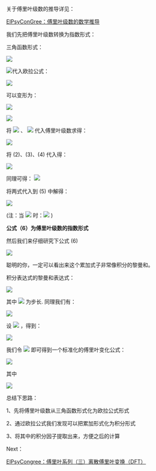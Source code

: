 关于傅里叶级数的推导详见：

[ElPsyConGree：傅里叶级数的数学推导](https://zhuanlan.zhihu.com/p/41455378)

我们先把傅里叶级数转换为指数形式：

三角函数形式：

![](https://www.zhihu.com/equation?tex=%5Cbegin%7Bequation%7D+%5Cbegin%7Bsplit%7D+f%28t%29+%26%3D%5Cfrac%7Ba_%7B0%7D%7D%7B2%7D%2B%5Csum_%7Bn%3D1%7D%5E%7B%5Cinfty%7D%7B%5Ba_%7Bn%7Dcos%28n%5Comega+t%29%2Bb_%7Bn%7Dsin%28n%5Comega+t%29%5D%7D+%5Cend%7Bsplit%7D+%5Cend%7Bequation%7D%5Ctag%7B1%7D)

![](https://www.zhihu.com/equation?tex=+%5Cbegin%7Balign%7D+%26a_%7B0%7D%3D%5Cfrac%7B2%7D%7BT%7D%5Cint_%7Bt_%7B0%7D%7D%5E%7Bt_%7B0%7D%2BT%7Df%28t%29dt+%5Ctag%7B2%7D+%5C%5C+%26a_%7Bn%7D%3D%5Cfrac%7B2%7D%7BT%7D%5Cint_%7Bt_%7B0%7D%7D%5E%7Bt_%7B0%7D%2BT%7Df%28t%29cos%28n%5Comega+t%29dt+%5Ctag%7B3%7D+%5C%5C+%26b_%7Bn%7D%3D%5Cfrac%7B2%7D%7BT%7D%5Cint_%7Bt_%7B0%7D%7D%5E%7Bt_%7B0%7D%2BT%7Df%28t%29sin%28n%5Comega+t%29dt+%5Ctag%7B4%7D%5C%5C+%5Cend%7Balign%7D)代入欧拉公式：

![](https://www.zhihu.com/equation?tex=e%5E%7Bi%5Ctheta%7D%3Dcos%28%5Ctheta%29%2Bisin%28%5Ctheta%29%5C%5C)

可以变形为：

![](https://www.zhihu.com/equation?tex=cos%28%5Ctheta%29%3D%5Cfrac%7Be%5E%7Bi%5Ctheta%7D%2Be%5E%7B-i%5Ctheta%7D%7D%7B2%7D%5C%5C)

![](https://www.zhihu.com/equation?tex=sin%28%5Ctheta%29%3D%5Cfrac%7Be%5E%7Bi%5Ctheta%7D-e%5E%7B-i%5Ctheta%7D%7D%7B2i%7D%3D-i%5Ccdot+%5Cfrac%7Be%5E%7Bi%5Ctheta%7D-e%5E%7B-i%5Ctheta%7D%7D%7B2%7D%5C%5C)

将 ![](https://www.zhihu.com/equation?tex=sin%28%5Ctheta%29) 、 ![](https://www.zhihu.com/equation?tex=cos%28%5Ctheta%29) 代入傅里叶级数求得：

![](https://www.zhihu.com/equation?tex=%5Cbegin%7Balign%7D+f%28t%29%26%3D%5Cfrac%7Ba_%7B0%7D%7D%7B2%7D%2B%5Csum_%7Bn%3D1%7D%5E%7B%5Cinfty%7D%7B%5Ba_%7Bn%7D%5Cfrac%7Be%5E%7Bin%5Comega+t%7D%2Be%5E%7B-in%5Comega+t%7D%7D%7B2%7D-ib_%7Bn%7D%5Cfrac%7Be%5E%7Bin%5Comega+t%7D-e%5E%7B-in%5Comega+t%7D%7D%7B2%7D%5D%7D+%5C%5C+%26%3D%5Cfrac%7Ba_%7B0%7D%7D%7B2%7D%2B%5Csum_%7Bn%3D1%7D%5E%7B%5Cinfty%7D%7B%5B%5Cfrac%7Ba_%7Bn%7D-ib_%7Bn%7D%7D%7B2%7De%5E%7Bin%5Comega+t%7D%2B%5Cfrac%7Ba_%7Bn%7D%2Bib_%7Bn%7D%7D%7B2%7De%5E%7B-in%5Comega+t%7D%5D%7D+%5Ctag%7B5%7D%5C%5C%5Cend%7Balign%7D%5C%5C)

将 (2)、(3)、(4) 代入得：

![](https://www.zhihu.com/equation?tex=%5Cbegin%7Balign%7D+%5Cfrac%7Ba_%7Bn%7D-ib_%7Bn%7D%7D%7B2%7D%26%3D%5Cfrac%7B1%7D%7BT%7D%5B%5Cint_%7Bt_%7B0%7D%7D%5E%7Bt_%7B0%7D%2BT%7Df%28t%29cos%28n%5Comega+t%29dt-i%5Cint_%7Bt_%7B0%7D%7D%5E%7Bt_%7B0%7D%2BT%7Df%28t%29sin%28n%5Comega+t%29dt%5D%5C%5C+%26%3D%5Cfrac%7B1%7D%7BT%7D%5Cint_%7Bt_%7B0%7D%7D%5E%7Bt_%7B0%7D%2BT%7Df%28t%29%5Bcos%28n%5Comega+t%29-isin%28n%5Comega+t%29%5Ddt%5C%5C+%26%3D%5Cfrac%7B1%7D%7BT%7D%5Cint_%7Bt_%7B0%7D%7D%5E%7Bt_%7B0%7D%2BT%7Df%28t%29%5B%5Cfrac%7Be%5E%7Bin%5Comega+t%7D%2Be%5E%7B-in%5Comega+t%7D%7D%7B2%7D-i%5Ccdot+%28-i%29%5Ccdot+%5Cfrac%7Be%5E%7Bin%5Comega+t%7D-e%5E%7B-in%5Comega+t%7D%7D%7B2%7D%5Ddt%5C%5C+%26%3D%5Cfrac%7B1%7D%7BT%7D%5Cint_%7Bt_%7B0%7D%7D%5E%7Bt_%7B0%7D%2BT%7Df%28t%29e%5E%7B-inwt%7Ddt%5C%5C+%5Cend%7Balign%7D+)

同理可得： ![](https://www.zhihu.com/equation?tex=%5Cfrac%7Ba_%7Bn%7D%2Bib_%7Bn%7D%7D%7B2%7D%3D%5Cfrac%7B1%7D%7BT%7D%5Cint_%7Bt_%7B0%7D%7D%5E%7Bt_%7B0%7D%2BT%7Df%28t%29e%5E%7Binwt%7Ddt)

将两式代入到 (5) 中解得：

![](https://www.zhihu.com/equation?tex=%5Cbegin%7Balign%7D+f%28t%29%26%3D%5Cfrac%7B1%7D%7BT%7D%5Cint_%7Bt_%7B0%7D%7D%5E%7Bt_%7B0%7D%2BT%7Df%28t%29dt%2B%5Cfrac%7B1%7D%7BT%7D%5Csum_%7Bn%3D1%7D%5E%7B%5Cinfty%7D%7B%5B%5Cint_%7Bt_%7B0%7D%7D%5E%7Bt_%7B0%7D%2BT%7Df%28t%29e%5E%7B-inwt%7Ddt%5Ccdot+e%5E%7Bin%5Comega+t%7D%2B%5Cint_%7Bt_%7B0%7D%7D%5E%7Bt_%7B0%7D%2BT%7Df%28t%29e%5E%7Binwt%7Ddt%5Ccdot+e%5E%7B-in%5Comega+t%7D%5D%7D%5C%5C+%26%3D%5Cfrac%7B1%7D%7BT%7D%5Cint_%7Bt_%7B0%7D%7D%5E%7Bt_%7B0%7D%2BT%7Df%28t%29dt%2B%5Cfrac%7B1%7D%7BT%7D%5Csum_%7Bn%3D1%7D%5E%7B%5Cinfty%7D%7B%5Cint_%7Bt_%7B0%7D%7D%5E%7Bt_%7B0%7D%2BT%7Df%28t%29e%5E%7B-inwt%7Ddt%5Ccdot+e%5E%7Bin%5Comega+t%7D%7D%2B+%5Cfrac%7B1%7D%7BT%7D%5Csum_%7Bn%3D-%5Cinfty%7D%5E%7B-1%7D%5Cint_%7Bt_%7B0%7D%7D%5E%7Bt_%7B0%7D%2BT%7Df%28t%29e%5E%7B-inwt%7Ddt%5Ccdot+e%5E%7Bin%5Comega+t%7D%5C%5C+%26%3D%5Cfrac%7B1%7D%7BT%7D%5Csum_%7Bn%3D-%5Cinfty%7D%5E%7B%2B%5Cinfty%7D%5Cint_%7Bt_%7B0%7D%7D%5E%7Bt_%7B0%7D%2BT%7Df%28t%29e%5E%7B-inwt%7Ddt%5Ccdot+e%5E%7Bin%5Comega+t%5Ctag%7B6%7D%7D%5C%5C+%5Cend%7Balign%7D+%5C%5C)

(注：当 ![](https://www.zhihu.com/equation?tex=n%3D0) 时：![](https://www.zhihu.com/equation?tex=%5Cfrac%7B1%7D%7BT%7D%5Cint_%7Bt_%7B0%7D%7D%5E%7Bt_%7B0%7D%2BT%7Df%28t%29e%5E%7B-inwt%7Ddt+%5Ccdot+e%5E%7Binwt%7D%3D%5Cfrac%7B1%7D%7BT%7D%5Cint_%7Bt_%7B0%7D%7D%5E%7Bt_%7B0%7D%2BT%7Df%28t%29dt) )

**公式（6）为傅里叶级数的指数形式**

然后我们来仔细研究下公式 (6)

![](https://www.zhihu.com/equation?tex=+f%28t%29%3D%5Cfrac%7B1%7D%7BT%7D%5Csum_%7Bn%3D-%5Cinfty%7D%5E%7B%2B%5Cinfty%7D%5Cint_%7Bt_%7B0%7D%7D%5E%7Bt_%7B0%7D%2BT%7Df%28t%29e%5E%7B-in+%5Comega+t%7Ddt%5Ccdot+e%5E%7Bin%5Comega+t%7D%5Ctag%7B6%7D)

聪明的你，一定可以看出来这个累加式子非常像积分的黎曼和。

积分表达式的黎曼和表达式：

![](https://www.zhihu.com/equation?tex=%5Cint_%7Ba%7D%5E%7Bb%7Df%28x%29dx%3D%5Clim_%7Bh+%5Crightarrow+0%7D%5Csum_%7Bn%3D0%7D%5E%7B%28b-a%29%2Fh%7D%7Bf%28a%2B+n%5Ccdot+h%29%5Ccdot+h%7D++%5C%5C)

其中 ![](https://www.zhihu.com/equation?tex=h) 为步长. 同理我们有：

![](https://www.zhihu.com/equation?tex=%5Comega%3D%5Cfrac%7B2%5Cpi%7D%7BN%7D+%28N%5Cto+%2B+%5Cinfty++%5Cspace+N%5Cin+Z%29%5C%5C)

设 ![](https://www.zhihu.com/equation?tex=%5Comega_%7Bx%7D%3D%5Cfrac%7B2%5Cpi%7D%7BN%7D%5Ccdot+n) ，得到：

![](https://www.zhihu.com/equation?tex=%5Cbegin%7Balign%7D+f%28t%29%26%3D%5Cfrac%7B1%7D%7BT%7D%5Csum_%7Bn%3D-%5Cinfty%7D%5E%7B%2B%5Cinfty%7D%5Cint_%7Bt_%7B0%7D%7D%5E%7Bt_%7B0%7D%2BT%7Df%28t%29e%5E%7B-in%5Comega+t%7Ddt%5Ccdot+e%5E%7Bin%5Comega++t%7D%5C%5C+%26%3D%5Cfrac%7B1%7D%7BT%7D%5Csum_%7Bn%3D-%5Cinfty%7D%5E%7B%2B%5Cinfty%7D%7B%5B+F%28%5Comega_%7Bx%7D%29%5Ccdot+e%5E%7Bi%5Comega_%7Bx%7D+t%7D%5D%7D%5C%5C+%26%3D%5Cfrac%7BN%7D%7B2%5Cpi%5Ccdot+T%7D+%5Ccdot+%5Csum_%7Bn%3D-%5Cinfty%7D%5E%7B%2B%5Cinfty%7D%7B%5B+F%28%5Comega_%7Bx%7D%29%5Ccdot+e%5E%7Bi%5Comega_%7Bx%7D+t%7D%5Ccdot%5Cfrac%7B2%5Cpi%7D%7BN%7D%5D%7D%5C%5C%26%3D+%5Cfrac%7BN%7D%7B2%5Cpi%5Ccdot+T%7D+%5Cint_%7B-%5Cinfty%7D%5E%7B%2B%5Cinfty%7DF%28%5Comega_%7Bx%7D%29%5Ccdot+e%5E%7Bi%5Comega_%7Bx%7D+t%7Dd%5Comega_%7Bx%7D+%5C%5C+%5Cend%7Balign%7D+%5C%5C)

我们令 ![](https://www.zhihu.com/equation?tex=T+%5Cto+N) 即可得到一个标准化的傅里叶变化公式：

![](https://www.zhihu.com/equation?tex=f%28t%29%3D+%5Cfrac%7B1%7D%7B2%5Cpi+%7D+%5Cint_%7B-%5Cinfty%7D%5E%7B%2B%5Cinfty%7DF%28%5Comega_%7Bx%7D%29%5Ccdot+e%5E%7Bi%5Comega_%7Bx%7D+t%7Dd%5Comega_%7Bx%7D++%5Ctag%7B7%7D)

其中

![](https://www.zhihu.com/equation?tex=F%28%5Comega_%7Bx%7D%29%3D+%5Cint_%7Bt_%7B0%7D%7D%5E%7Bt_%7B0%7D%2BT%7Df%28t%29e%5E%7B-i%5Comega_%7Bx%7Dt+%7Ddt+%5Ctag%7B8%7D)

总结下思路：

1、先将傅里叶级数从三角函数形式化为欧拉公式形式

2、通过欧拉公式我们发现可以把累加形式化为积分形式

3、将其中的积分因子提取出来，方便之后的计算

Next：

[ElPsyCongree：傅里叶系列（三）离散傅里叶变换（DFT）](https://zhuanlan.zhihu.com/p/75521342)